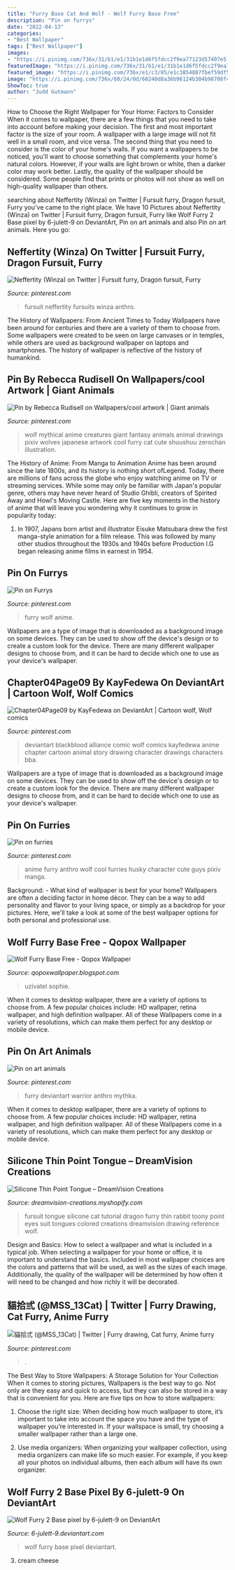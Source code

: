 ```yaml
---
title: "Furry Base Cat And Wolf - Wolf Furry Base Free"
description: "Pin on furrys"
date: "2022-04-13"
categories:
- "Best Wallpaper"
tags: ["Best Wallpaper"]
images:
- "https://i.pinimg.com/736x/31/b1/e1/31b1e1d6f5fdcc2f9ea77123d57407e5.jpg"
featuredImage: "https://i.pinimg.com/736x/31/b1/e1/31b1e1d6f5fdcc2f9ea77123d57407e5.jpg"
featured_image: "https://i.pinimg.com/736x/e1/c3/85/e1c3854887fbef59df50ba4636ea79f1.jpg"
image: "https://i.pinimg.com/736x/60/24/0d/60240d8a36b96124b304b98708f4286a--husky-jokes-anime-images.jpg"
ShowToc: true
author: "Judd Gutmann"
---
```



How to Choose the Right Wallpaper for Your Home: Factors to Consider
When it comes to wallpaper, there are a few things that you need to take into account before making your decision. The first and most important factor is the size of your room. A wallpaper with a large image will not fit well in a small room, and vice versa. 
The second thing that you need to consider is the color of your home's walls. If you want a wallpapers to be noticed, you'll want to choose something that complements your home's natural colors. However, if your walls are light brown or white, then a darker color may work better. 
Lastly, the quality of the wallpaper should be considered. Some people find that prints or photos will not show as well on high-quality wallpaper than others.

	

		
searching about Neffertity (Winza) on Twitter | Fursuit furry, Dragon fursuit, Furry you've came to the right place. We have 10 Pictures about Neffertity (Winza) on Twitter | Fursuit furry, Dragon fursuit, Furry like Wolf Furry 2 Base pixel by 6-julett-9 on DeviantArt, Pin on art animals and also Pin on art animals. Here you go:
		
    
## Neffertity (Winza) On Twitter | Fursuit Furry, Dragon Fursuit, Furry

<img loading=lazy src="https://i.pinimg.com/736x/7f/69/59/7f6959d5add03edeb3b2c904be29c848.jpg" onerror="this.onerror=null;this.src='https://tse2.mm.bing.net/th?id=OIP.gfgscUzmxIRunrTPndMAgQHaKs&amp;pid=15.1';" alt="Neffertity (Winza) on Twitter | Fursuit furry, Dragon fursuit, Furry">

_Source: pinterest.com_

>fursuit neffertity fursuits winza anthro. 

	

The History of Wallpapers: From Ancient Times to Today
Wallpapers have been around for centuries and there are a variety of them to choose from. Some wallpapers were created to be seen on large canvases or in temples, while others are used as background wallpaper on laptops and smartphones. The history of wallpaper is reflective of the history of humankind.

    
## Pin By Rebecca Rudisell On Wallpapers/cool Artwork | Giant Animals

<img loading=lazy src="https://i.pinimg.com/736x/32/fe/a6/32fea6f701c2be218f1c39732a1d43a2.jpg" onerror="this.onerror=null;this.src='https://tse4.mm.bing.net/th?id=OIP.wUSUEJuHqcpz9AtPAvpkoAHaKd&amp;pid=15.1';" alt="Pin by Rebecca Rudisell on Wallpapers/cool artwork | Giant animals">

_Source: pinterest.com_

>wolf mythical anime creatures giant fantasy animals animal drawings pixiv wolves japanese artwork cool furry cat cute shuushuu zerochan illustration. 

	

The History of Anime: From Manga to Animation
Anime has been around since the late 1800s, and its history is nothing short ofLegend. Today, there are millions of fans across the globe who enjoy watching anime on TV or streaming services. While some may only be familiar with Japan's popular genre, others may have never heard of Studio Ghibli, creators of Spirited Away and Howl's Moving Castle. Here are five key moments in the history of anime that will leave you wondering why it continues to grow in popularity today:
1) In 1907, Japans born artist and illustrator Eisuke Matsubara drew the first manga-style animation for a film release. This was followed by many other studios throughout the 1930s and 1940s before Production I.G began releasing anime films in earnest in 1954.

    
## Pin On Furrys

<img loading=lazy src="https://i.pinimg.com/736x/e1/c3/85/e1c3854887fbef59df50ba4636ea79f1.jpg" onerror="this.onerror=null;this.src='https://tse4.mm.bing.net/th?id=OIP.AFQzmKXMehnoR1vFr8KuIQHaKf&amp;pid=15.1';" alt="Pin on Furrys">

_Source: pinterest.com_

>furry wolf anime. 

	

Wallpapers are a type of image that is downloaded as a background image on some devices. They can be used to show off the device's design or to create a custom look for the device. There are many different wallpaper designs to choose from, and it can be hard to decide which one to use as your device's wallpaper.

    
## Chapter04Page09 By KayFedewa On DeviantArt | Cartoon Wolf, Wolf Comics

<img loading=lazy src="https://i.pinimg.com/736x/70/20/7b/70207bb3d88d0afe738df459e099575c.jpg" onerror="this.onerror=null;this.src='https://tse1.mm.bing.net/th?id=OIP.xuoM_OI3stRgqsXbqYnUDAHaLH&amp;pid=15.1';" alt="Chapter04Page09 by KayFedewa on DeviantArt | Cartoon wolf, Wolf comics">

_Source: pinterest.com_

>deviantart blackblood alliance comic wolf comics kayfedewa anime chapter cartoon animal story drawing character drawings characters bba. 

	

Wallpapers are a type of image that is downloaded as a background image on some devices. They can be used to show off the device's design or to create a custom look for the device. There are many different wallpaper designs to choose from, and it can be hard to decide which one to use as your device's wallpaper.

    
## Pin On Furries

<img loading=lazy src="https://i.pinimg.com/736x/60/24/0d/60240d8a36b96124b304b98708f4286a--husky-jokes-anime-images.jpg" onerror="this.onerror=null;this.src='https://tse2.mm.bing.net/th?id=OIP.qXK5HsVw8GHzSDmd9nTKUQHaLY&amp;pid=15.1';" alt="Pin on furries">

_Source: pinterest.com_

>anime furry anthro wolf cool furries husky character cute guys pixiv manga. 

	

Background: - What kind of wallpaper is best for your home?
Wallpapers are often a deciding factor in home décor. They can be a way to add personality and flavor to your living space, or simply as a backdrop for your pictures. Here, we'll take a look at some of the best wallpaper options for both personal and professional use.

    
## Wolf Furry Base Free - Qopox Wallpaper

<img loading=lazy src="https://pbs.twimg.com/media/EYqgLX9XkAEcRk3.png" onerror="this.onerror=null;this.src='https://tse1.mm.bing.net/th?id=OIP.Xs7zEhjp91b4UBFHonIDuQHaH1&amp;pid=15.1';" alt="Wolf Furry Base Free - Qopox Wallpaper">

_Source: qopoxwallpaper.blogspot.com_

>uzivatel sophie. 

	

When it comes to desktop wallpaper, there are a variety of options to choose from. A few popular choices include: HD wallpaper, retina wallpaper, and high definition wallpaper. All of these Wallpapers come in a variety of resolutions, which can make them perfect for any desktop or mobile device. 

    
## Pin On Art Animals

<img loading=lazy src="https://i.pinimg.com/736x/cc/12/80/cc12801246869ec9f55552168761cfc4.jpg" onerror="this.onerror=null;this.src='https://tse3.mm.bing.net/th?id=OIP.f1rUG0a6P9EuptphBbf6fQHaMk&amp;pid=15.1';" alt="Pin on art animals">

_Source: pinterest.com_

>furry deviantart warrior anthro mythka. 

	

When it comes to desktop wallpaper, there are a variety of options to choose from. A few popular choices include: HD wallpaper, retina wallpaper, and high definition wallpaper. All of these Wallpapers come in a variety of resolutions, which can make them perfect for any desktop or mobile device. 

    
## Silicone Thin Point Tongue – DreamVision Creations

<img loading=lazy src="http://cdn.shopify.com/s/files/1/1170/1630/products/DSC03749_54522ad9-df5f-46a9-ba83-6ba4d353c6cf_grande.JPG?v=1471283907" onerror="this.onerror=null;this.src='https://tse2.mm.bing.net/th?id=OIP.IpKxYEj4O1X0kOaKvq2a3gHaFj&amp;pid=15.1';" alt="Silicone Thin Point Tongue – DreamVision Creations">

_Source: dreamvision-creations.myshopify.com_

>fursuit tongue silicone cat tutorial dragon furry thin rabbit toony point eyes suit tongues colored creations dreamvision drawing reference wolf. 

	

Design and Basics: How to select a wallpaper and what is included in a typical job.
When selecting a wallpaper for your home or office, it is important to understand the basics. Included in most wallpaper choices are the colors and patterns that will be used, as well as the sizes of each image. Additionally, the quality of the wallpaper will be determined by how often it will need to be changed and how richly it will be decorated.

    
## 貓拾弎 (@MSS_13Cat) | Twitter | Furry Drawing, Cat Furry, Anime Furry

<img loading=lazy src="https://i.pinimg.com/736x/31/b1/e1/31b1e1d6f5fdcc2f9ea77123d57407e5.jpg" onerror="this.onerror=null;this.src='https://tse1.mm.bing.net/th?id=OIP.uvAaT15rOByCfi6CkOuaawHaKd&amp;pid=15.1';" alt="貓拾弎 (@MSS_13Cat) | Twitter | Furry drawing, Cat furry, Anime furry">

_Source: pinterest.com_

>. 

	

The Best Way to Store Wallpapers: A Storage Solution for Your Collection
When it comes to storing pictures, Wallpapers is the best way to go. Not only are they easy and quick to access, but they can also be stored in a way that is convenient for you. Here are five tips on how to store wallpapers:
1) Choose the right size: When deciding how much wallpaper to store, it’s important to take into account the space you have and the type of wallpaper you’re interested in. If your wallspace is small, try choosing a smaller wallpaper rather than a large one.

2) Use media organizers: When organizing your wallpaper collection, using media organizers can make life so much easier. For example, if you keep all your photos on individual albums, then each album will have its own organizer.

    
## Wolf Furry 2 Base Pixel By 6-julett-9 On DeviantArt

<img loading=lazy src="http://fc05.deviantart.net/fs70/f/2013/186/f/4/wolf_furry_2_base_pixel_by_6_julett_9-d6c4pxe.png" onerror="this.onerror=null;this.src='https://tse1.mm.bing.net/th?id=OIP.RzIFaUDpgVpBDlIxcYh0BwHaI7&amp;pid=15.1';" alt="Wolf Furry 2 Base pixel by 6-julett-9 on DeviantArt">

_Source: 6-julett-9.deviantart.com_

>wolf furry base pixel deviantart. 

	

3. cream cheese 

